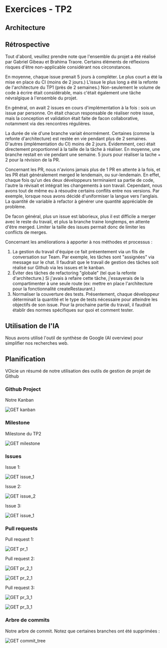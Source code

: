 # Exercices - TP2

## Architecture



## Rétrospective

Tout d'abord, veuillez prendre note que l'ensemble du projet a été réalisé par Gabriel Gibeau et Brahima Traore.
Certains éléments de réflexions risques d'être non-applicable considérant nos circonstances.

En moyenne, chaque issue prenait 5 jours à compléter. Le plus court a été la mise en place du CI (moins de 2 jours.)
L'issue le plus long a été la refonte de l'architecture du TP1 (près de 2 semaines.)
Non-seulement le volume de code à écrire était considérable, mais c'était également une tâche névralgique à l'ensemble du projet.

En général, on avait 2 issues en cours d'implémentation à la fois : sois un issue par personne. 
On était chacun responsable de réaliser notre issue, mais la conception et validation était faite de facon collaborative, notamment via des rencontres régulières.

La durée de vie d'une branche variait énormément. Certaines (comme la refonte d'architecture) est restée en vie pendant plus de 2 semaines. D'autres (implémentation du CI) moins de 2 jours.
Évidemment, ceci était directement proportionnel à la taille de la tâche à réaliser. En moyenne, une branche restait en vie pendant une semaine. 5 jours pour réaliser la tache + 2 pour la révision de la PR.

Concernant les PR, nous n'avions jamais plus de 1 PR en attente à la fois, et les PR était généralement merged le lendemain, ou sur-lendemain.
En effet, chaque fois qu'un des deux développeurs terminaient sa partie de code, l'autre la révisait et intégrait les changements à son travail.
Cependant, nous avons tout de même eu à résoudre certains conflits entre nos versions. Par exemple, lorsque nous avons décidé d'uniformiser la langue vers l'anglais. 
La quantité de variable à refactor à générer une quantité appréciable de problème.

De facon général, plus un issue est laborieux, plus il est difficile a merger avec le reste du travail, et plus la branche traine longtemps, en attente d'être merged.
Limiter la taille des issues permait donc de limiter les conflicts de merges.

Concernant les améliorations à apporter à nos méthodes et processus :
1) La gestion du travail d'équipe ce fait présentement via un fils de conversation sur Team. Par exemple, les tâches sont "assignées" via message sur le chat. Il faudrait que le travail de gestion des tâches soit réalisé sur Github via les issues et le kanban.
2) Éviter des tâches de refactoring "globale" (tel que la refonte d'architecture.) Si j'avais à refaire cette tâche, j'essayerais de la compartimenter à une seule route (ex: mettre en place l'architecture pour la fonctionnalité createRestaurant.)
3) Normaliser la couverture des tests. Présentement, chaque développeur déterminait la quantité et le type de tests nécessaire pour atteindre les objectifs de son issue. Pour la prochaine partie du travail, il faudrait établir des normes spécifiques sur quoi et comment tester.


## Utilisation de l'IA

Nous avons utilisé l'outil de synthèse de Google (AI overview) pour simplifier nos recherches web.

## Planification

VOicie un résumé de notre utilisation des outils de gestion de projet de Github

### Github Project

Notre Kanban

![GET kanban](./images/TP2/kanban.png)


### Milestone

Milestone du TP2

![GET milestone](./images/TP2/milestone.png)


### Issues

Issue 1:

![GET issue_1](./images/TP2/issue_1.png)

Issue 2:

![GET issue_2](./images/TP2/issue_2.png)

Issue 3:

![GET issue_1](./images/TP2/issue_3.png)


### Pull requests

Pull request 1:

![GET pr_1](./images/TP2/PR_1.png)

Pull request 2:

![GET pr_2_1](./images/TP2/PR_2_1.png)

![GET pr_2_1](./images/TP2/PR_2_2.png)

Pull request 3:

![GET pr_3_1](./images/TP2/PR_3_1.png)

![GET pr_3_1](./images/TP2/PR_3_2.png)


### Arbre de commits

Notre arbre de commit. Notez que certaines branches ont été supprimées :

![GET commit_tree](./images/TP2/commit_tree.png)
